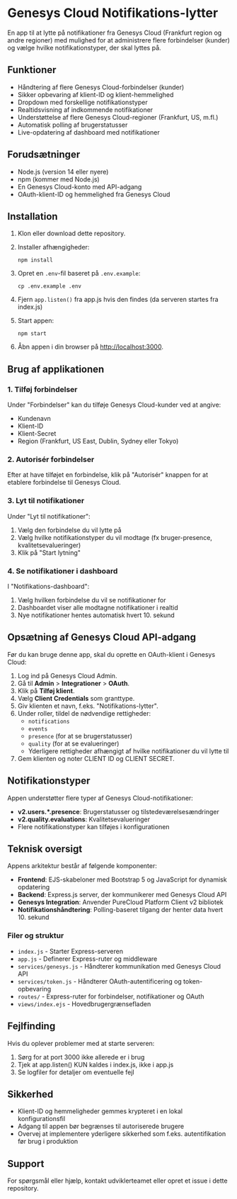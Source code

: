 # Genesys Cloud Notifikations-lytter

En app til at lytte på notifikationer fra Genesys Cloud (Frankfurt region og andre regioner) med mulighed for at administrere flere forbindelser (kunder) og vælge hvilke notifikationstyper, der skal lyttes på.

## Funktioner

- Håndtering af flere Genesys Cloud-forbindelser (kunder)
- Sikker opbevaring af klient-ID og klient-hemmelighed
- Dropdown med forskellige notifikationstyper
- Realtidsvisning af indkommende notifikationer
- Understøttelse af flere Genesys Cloud-regioner (Frankfurt, US, m.fl.)
- Automatisk polling af brugerstatusser
- Live-opdatering af dashboard med notifikationer

## Forudsætninger

- Node.js (version 14 eller nyere)
- npm (kommer med Node.js)
- En Genesys Cloud-konto med API-adgang
- OAuth-klient-ID og hemmelighed fra Genesys Cloud

## Installation

1. Klon eller download dette repository.

2. Installer afhængigheder:
   ```
   npm install
   ```

3. Opret en `.env`-fil baseret på `.env.example`:
   ```
   cp .env.example .env
   ```

4. Fjern `app.listen()` fra app.js hvis den findes (da serveren startes fra index.js)

5. Start appen:
   ```
   npm start
   ```

6. Åbn appen i din browser på [http://localhost:3000](http://localhost:3000).

## Brug af applikationen

### 1. Tilføj forbindelser
Under "Forbindelser" kan du tilføje Genesys Cloud-kunder ved at angive:
- Kundenavn
- Klient-ID
- Klient-Secret 
- Region (Frankfurt, US East, Dublin, Sydney eller Tokyo)

### 2. Autorisér forbindelser
Efter at have tilføjet en forbindelse, klik på "Autorisér" knappen for at etablere forbindelse til Genesys Cloud.

### 3. Lyt til notifikationer
Under "Lyt til notifikationer":
1. Vælg den forbindelse du vil lytte på
2. Vælg hvilke notifikationstyper du vil modtage (fx bruger-presence, kvalitetsevalueringer)
3. Klik på "Start lytning"

### 4. Se notifikationer i dashboard
I "Notifikations-dashboard":
1. Vælg hvilken forbindelse du vil se notifikationer for
2. Dashboardet viser alle modtagne notifikationer i realtid
3. Nye notifikationer hentes automatisk hvert 10. sekund

## Opsætning af Genesys Cloud API-adgang

Før du kan bruge denne app, skal du oprette en OAuth-klient i Genesys Cloud:

1. Log ind på Genesys Cloud Admin.
2. Gå til **Admin** > **Integrationer** > **OAuth**.
3. Klik på **Tilføj klient**.
4. Vælg **Client Credentials** som granttype.
5. Giv klienten et navn, f.eks. "Notifikations-lytter".
6. Under roller, tildel de nødvendige rettigheder:
   - `notifications`
   - `events`
   - `presence` (for at se brugerstatusser)
   - `quality` (for at se evalueringer)
   - Yderligere rettigheder afhængigt af hvilke notifikationer du vil lytte til
7. Gem klienten og noter CLIENT ID og CLIENT SECRET.

## Notifikationstyper

Appen understøtter flere typer af Genesys Cloud-notifikationer:

- **v2.users.*.presence**: Brugerstatusser og tilstedeværelsesændringer
- **v2.quality.evaluations**: Kvalitetsevalueringer
- Flere notifikationstyper kan tilføjes i konfigurationen

## Teknisk oversigt

Appens arkitektur består af følgende komponenter:

- **Frontend**: EJS-skabeloner med Bootstrap 5 og JavaScript for dynamisk opdatering
- **Backend**: Express.js server, der kommunikerer med Genesys Cloud API
- **Genesys Integration**: Anvender PureCloud Platform Client v2 bibliotek
- **Notifikationshåndtering**: Polling-baseret tilgang der henter data hvert 10. sekund

### Filer og struktur

- `index.js` - Starter Express-serveren
- `app.js` - Definerer Express-ruter og middleware
- `services/genesys.js` - Håndterer kommunikation med Genesys Cloud API
- `services/token.js` - Håndterer OAuth-autentificering og token-opbevaring
- `routes/` - Express-ruter for forbindelser, notifikationer og OAuth
- `views/index.ejs` - Hovedbrugergrænsefladen

## Fejlfinding

Hvis du oplever problemer med at starte serveren:
1. Sørg for at port 3000 ikke allerede er i brug
2. Tjek at app.listen() KUN kaldes i index.js, ikke i app.js
3. Se logfiler for detaljer om eventuelle fejl

## Sikkerhed

- Klient-ID og hemmeligheder gemmes krypteret i en lokal konfigurationsfil
- Adgang til appen bør begrænses til autoriserede brugere
- Overvej at implementere yderligere sikkerhed som f.eks. autentifikation før brug i produktion

## Support

For spørgsmål eller hjælp, kontakt udviklerteamet eller opret et issue i dette repository.